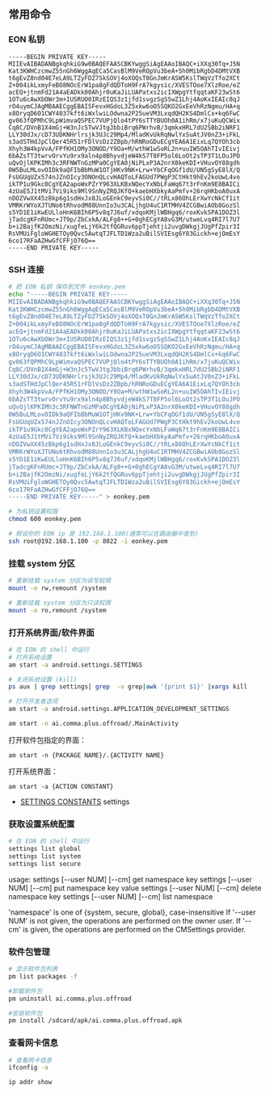 ## 常用命令

### EON 私钥

```
-----BEGIN PRIVATE KEY-----
MIIEvAIBADANBgkqhkiG9w0BAQEFAASCBKYwggSiAgEAAoIBAQC+iXXq30Tq+J5N
Kat3KWHCzcmwZ55nGh6WggAqECa5CasBlM9VeROpVu3beA+5h0MibRgbD4DMtVXB
t6gEvZ8nd04E7eLA9LTZyFDZ7SkSOVj4oXOQsT0GnJmKrASW5KslTWqVzTfo2XCt
Z+004ikLxmyFeBO8NOcErW1pa8gFdQDToH9FrA7kgysic/XVESTOoe7XlzRoe/eZ
acEQ+jtnmFd21A4aEADkk00Ahjr0uKaJiLUAPatxs2icIXWpgYtfqqtaKF23wSt6
1OTu6cAwXbOWr3m+IUSRUO0IRzEIQS3z1jfd1svgzSgSSwZ1Lhj4AoKxIEAIc8qJ
rO4uymCJAgMBAAECggEBAISFevxHGdoL3Z5xkw6oO5SQKO2GxEeVhRzNgmu/HA+q
x8OryqD6O1CWY4037kft6iWxlwiLOdwna2P25ueVM3LxqdQH2KS4DmlCx+kq6FwC
gv063fQPMhC9LpWimvaQSPEC7VUPjQlo4tPY6sTTYBUOh0A1ihRm/x7juKuQCWix
Cq8C/DVnB1X4mGj+W3nJc5TwVJtgJbbiBrq6PWrhvB/3qmkxHRL7dU2SBb2iNRF1
LLY30dJx/cD73UDKNHrlrsjk3UJc29Mp4/MladKvUkRqNwlYxSuAtJV0nZ3+iFkL
s3adSTHdJpClQer45R51rFDlVsDz2ZBpb/hRNRoGDuECgYEA6A1EixLq7QYOh3cb
Xhyh3W4kpVvA/FPfKH1OMy3ONOD/Y9Oa+M/wthW1wSoRL2n+uuIW5OAhTIvIEivj
6bAZsTT3twrvOrvYu9rx9aln4p8BhyvdjeW4kS7T8FP5ol6LoOt2sTP3T1LOuJPO
uQvOjlKPKIMh3c3RFNWTnGzMPa0CgYEA0jNiPLxP3A2nrX0keKDI+VHuvOY88gdh
0W5BuLMLovOIDk9aQFIbBbMuW1OTjHKv9NK+Lrw+YbCFqOGf1dU/UN5gSyE8lX/Q
FsUGUqUZx574nJZnOIcy3ONOnQLcvHAQToLFAGUd7PWgP3CtHkt9hEv2koUwL4vo
ikTP1u9Gkc0CgYEA2apoWxPZrY963XLKBxNQecYxNbLFaWq67t3rFnKm9E8BAICi
4zUaE5J1tMVi7Vi9iks9Ml9SnNyZRQJKfQ+kaebHXbkyAaPmfv+26rqHKboA0uxA
nDOZVwXX45zBkp6g1sdHxJx8JLoGEnkC9eyvSi0C//tRLx86OhLErXwYcNkCf1it
VMRKrWYoXJTUNo6tRhvodM88UnnIo3u3CALjhgU4uC1RTMHV4ZCGBwiAOb8GozSl
s5YD1E1iKwEULloHnK6BIh6P5v8q7J6uf/xdqoKMjlWBHgq6/roxKvkSPA1DOZ3l
jTadcgKFnRUmc+JT9p/ZbCxkA/ALFg8++G+0ghECgYA8vG3M/utweLvq4RI7l7U7
b+i2BajfK2OmzNi/xugfeLjY6k2tfQGRuv6ppTjehtji2uvgDWkgjJUgPfZpir3I
RsVMUiFgloWGHETOy0Qvc5AwtqTJFLTD1Wza2uBilSVIEsg6Y83Gickh+ejOmEsY
6co17RFaAZHwGfCFFjO76Q==
-----END PRIVATE KEY-----
```

### SSH 连接

```bash
# 把 EON 私钥 保存到文件 eonkey.pem  
echo "-----BEGIN PRIVATE KEY-----
MIIEvAIBADANBgkqhkiG9w0BAQEFAASCBKYwggSiAgEAAoIBAQC+iXXq30Tq+J5N
Kat3KWHCzcmwZ55nGh6WggAqECa5CasBlM9VeROpVu3beA+5h0MibRgbD4DMtVXB
t6gEvZ8nd04E7eLA9LTZyFDZ7SkSOVj4oXOQsT0GnJmKrASW5KslTWqVzTfo2XCt
Z+004ikLxmyFeBO8NOcErW1pa8gFdQDToH9FrA7kgysic/XVESTOoe7XlzRoe/eZ
acEQ+jtnmFd21A4aEADkk00Ahjr0uKaJiLUAPatxs2icIXWpgYtfqqtaKF23wSt6
1OTu6cAwXbOWr3m+IUSRUO0IRzEIQS3z1jfd1svgzSgSSwZ1Lhj4AoKxIEAIc8qJ
rO4uymCJAgMBAAECggEBAISFevxHGdoL3Z5xkw6oO5SQKO2GxEeVhRzNgmu/HA+q
x8OryqD6O1CWY4037kft6iWxlwiLOdwna2P25ueVM3LxqdQH2KS4DmlCx+kq6FwC
gv063fQPMhC9LpWimvaQSPEC7VUPjQlo4tPY6sTTYBUOh0A1ihRm/x7juKuQCWix
Cq8C/DVnB1X4mGj+W3nJc5TwVJtgJbbiBrq6PWrhvB/3qmkxHRL7dU2SBb2iNRF1
LLY30dJx/cD73UDKNHrlrsjk3UJc29Mp4/MladKvUkRqNwlYxSuAtJV0nZ3+iFkL
s3adSTHdJpClQer45R51rFDlVsDz2ZBpb/hRNRoGDuECgYEA6A1EixLq7QYOh3cb
Xhyh3W4kpVvA/FPfKH1OMy3ONOD/Y9Oa+M/wthW1wSoRL2n+uuIW5OAhTIvIEivj
6bAZsTT3twrvOrvYu9rx9aln4p8BhyvdjeW4kS7T8FP5ol6LoOt2sTP3T1LOuJPO
uQvOjlKPKIMh3c3RFNWTnGzMPa0CgYEA0jNiPLxP3A2nrX0keKDI+VHuvOY88gdh
0W5BuLMLovOIDk9aQFIbBbMuW1OTjHKv9NK+Lrw+YbCFqOGf1dU/UN5gSyE8lX/Q
FsUGUqUZx574nJZnOIcy3ONOnQLcvHAQToLFAGUd7PWgP3CtHkt9hEv2koUwL4vo
ikTP1u9Gkc0CgYEA2apoWxPZrY963XLKBxNQecYxNbLFaWq67t3rFnKm9E8BAICi
4zUaE5J1tMVi7Vi9iks9Ml9SnNyZRQJKfQ+kaebHXbkyAaPmfv+26rqHKboA0uxA
nDOZVwXX45zBkp6g1sdHxJx8JLoGEnkC9eyvSi0C//tRLx86OhLErXwYcNkCf1it
VMRKrWYoXJTUNo6tRhvodM88UnnIo3u3CALjhgU4uC1RTMHV4ZCGBwiAOb8GozSl
s5YD1E1iKwEULloHnK6BIh6P5v8q7J6uf/xdqoKMjlWBHgq6/roxKvkSPA1DOZ3l
jTadcgKFnRUmc+JT9p/ZbCxkA/ALFg8++G+0ghECgYA8vG3M/utweLvq4RI7l7U7
b+i2BajfK2OmzNi/xugfeLjY6k2tfQGRuv6ppTjehtji2uvgDWkgjJUgPfZpir3I
RsVMUiFgloWGHETOy0Qvc5AwtqTJFLTD1Wza2uBilSVIEsg6Y83Gickh+ejOmEsY
6co17RFaAZHwGfCFFjO76Q==
-----END PRIVATE KEY-----" > eonkey.pem 

# 为私钥设置权限
chmod 600 eonkey.pem

# 假设你的 EON ip 是 192.168.1.100(通常可以在路由器中查到) 
ssh root@192.168.1.100 -p 8022 -i eonkey.pem
```


### 挂载 system 分区 

```bash
# 重新挂载 system 分区为读写权限
mount -o rw,remount /system

# 重新挂载 system 分区为只读权限
mount -o ro,remount /system
```


### 打开系统界面/软件界面


```bash
# 在 EON 的 shell 中运行
# 打开系统设置
am start -a android.settings.SETTINGS

# 关闭系统设置 (kill)
ps aux | grep settings| grep  -v grep|awk '{print $1}' |xargs kill

# 打开开发者选项
am start -a android.settings.APPLICATION_DEVELOPMENT_SETTINGS

am start -n ai.comma.plus.offroad/.MainActivity
```

打开软件包指定的界面：

`am start -n {PACKAGE NAME}/.{ACTIVITY NAME}`

打开系统界面：

`am start -a {ACTION CONSTANT}`


- [SETTINGS CONSTANTS](https://developer.android.com/reference/android/provider/Settings?hl=en#ACTION_ACCESSIBILITY_SETTINGS)
settings

### 获取设置系统配置

```bash
# 在 EON 的 shell 中运行 
settings list global
settings list system
settings list secure
```

usage:  settings [--user NUM] [--cm] get namespace key
        settings [--user NUM] [--cm] put namespace key value
        settings [--user NUM] [--cm] delete namespace key
        settings [--user NUM] [--cm] list namespace

'namespace' is one of {system, secure, global}, case-insensitive
If '--user NUM' is not given, the operations are performed on the owner user.
If '--cm' is given, the operations are performed on the CMSettings provider.


### 软件包管理

```bash
# 显示软件包列表
pm list packages -f 

#卸载软件包
pm uninstall ai.comma.plus.offroad

#安装软件包
pm install /sdcard/apk/ai.comma.plus.offroad.apk
```

### 查看网卡信息

```bash
# 查看网卡信息
ifconfig -a

ip addr show

```
